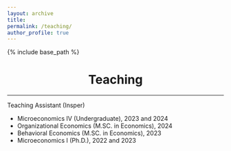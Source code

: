 ```yaml
---
layout: archive
title: 
permalink: /teaching/
author_profile: true
---
```


{% include base_path %}

# <center> Teaching </center>
- - -

Teaching Assistant (Insper)

* Microeconomics IV (Undergraduate), 2023 and 2024
* Organizational Economics (M.SC. in Economics), 2024
* Behavioral Economics (M.SC. in Economics), 2023
* Microeconomics I (Ph.D.), 2022 and 2023

